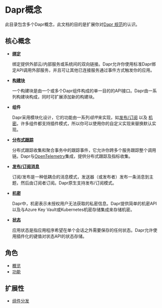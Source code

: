 # Dapr概念

此目录包含多个Dapr概念，此文档的目的是扩展你对[Dapr 规范](../reference/api/README.md)的认识。

## 核心概念

* [**绑定**](./bindings/README.md)

  绑定提供外部云/内部服务或系统间的双向链接。Dapr允许你使用标准Dapr绑定API调用外部服务，并且可让其他已连接服务通过事件方式触发你的应用。

* [**构建块**](./architecture/building_blocks.md)

  一个构建块是由一个或多个Dapr组件构成的单一目的的API接口。Dapr由一系列构建块构成，同时可扩展添加新的构建块。

* **组件**
  
  Dapr采用模块化设计，它的功能由一系列*组件*来实现，如[发布/订阅](./publish-subscribe-messaging/README.md) 以及 [机密](./components/secrets.md)。许多组件都支持插件模式，所以你可以使用你的自定义实现来替换默认实现。

* [**分布式跟踪**](./distributed-tracing/README.md)

  分布式跟踪收集和聚合事务中的跟踪事件，它允许你跨多个服务跟踪整个调用链。Dapr与[OpenTelemetry](https://opentelemetry.io/)集成，提供分布式跟踪及指标收集。

* [**发布/订阅消息**](./publish-subscribe-messaging/README.md)
  
  订阅/发布是一种低耦合的消息模式，发送器（或发布者）发布一条消息到主题，然后由订阅者订阅。Dapr原生支持发布/订阅模式。

* [**机密**](./components/secrets.md)

  Dapr中，机密表示未授权用户无法获取的私密信息。Dapr提供简单的机密API以及与Azure Key Vault或Kubernetes机密存储集成来存储机密。

* [**状态**](./state-management/state-management.md)

  应用状态是指应用程序希望在单个会话之外需要保存的任何状态。Dapr允许使用插件化的键值对状态API的状态存储。

## 角色

* [概览](./actor/actor_overview.md)
* [功能](./actor/actors_features.md)

## 扩展性

* [组件分发](https://github.com/dapr/components-contrib)
